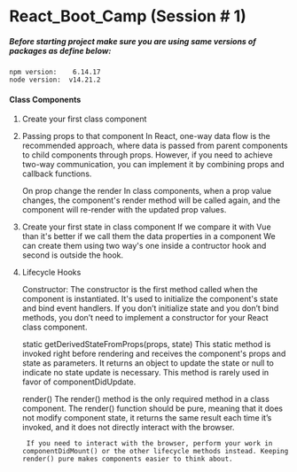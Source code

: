 # React_Boot_Camp (Session # 1)

##### Before starting project make sure you are using same versions of packages as define below:

    npm version:    6.14.17
    node version:  v14.21.2

#### Class Components
1. Create your first class component

2. Passing props to that component
    In React, one-way data flow is the recommended approach, where data is passed from parent components to child components through props. However, if you need to achieve two-way communication, you can implement it by combining props and callback functions.

    On prop change the render In class components, when a prop value changes, the component's render method will be called again, and the component will re-render with the updated prop values.

3. Create your first state in class component
    If we compare it with Vue than it's better if we call them the data properties in a component
    We can create them using two way's one inside a contructor hook and second is outside the hook.

4. Lifecycle Hooks

    Constructor:
        The constructor is the first method called when the component is instantiated. It's used to initialize the component's state and bind event handlers.
        If you don’t initialize state and you don’t bind methods, you don’t need to implement a constructor for your React class component.

    static getDerivedStateFromProps(props, state)
        This static method is invoked right before rendering and receives the component's props and state as parameters. It returns an object to update the state or null to indicate no state update is necessary. This method is rarely used in favor of componentDidUpdate.

    render()
        The render() method is the only required method in a class component. The render() function should be pure, meaning that it does not modify component state, it returns the same result each time it’s invoked, and it does not directly interact with the browser.

        If you need to interact with the browser, perform your work in componentDidMount() or the other lifecycle methods instead. Keeping render() pure makes components easier to think about.

